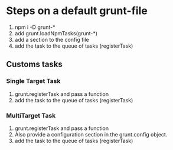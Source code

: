 # Steps on a default grunt-file

1. npm i -D grunt-*
2. add grunt.loadNpmTasks(grunt-*)
3. add a section to the config file
4. add the task to the queue of tasks (registerTask)

## Customs tasks

### Single Target Task

1. grunt.registerTask and pass a function
2. add the task to the queue of tasks (registerTask)

### MultiTarget Task

1. grunt.registerTask and pass a function
2. Also provide a configuration section in the grunt.config object.
3. add the task to the queue of tasks (registerTask)



